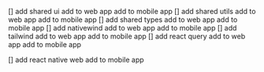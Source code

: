 [] add shared ui 
    add to web app 
    add to mobile app 
[] add shared utils 
    add to web app 
    add to mobile app 
[] add shared types 
    add to web app 
    add to mobile app 
[] add nativewind 
    add to web app 
    add to mobile app 
[] add tailwind 
    add to web app 
    add to mobile app 
[] add react query 
    add to web app 
    add to mobile app 

[] add react native web 
    add to mobile app 

